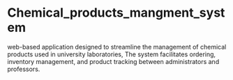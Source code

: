 # Chemical_products_mangment_system
web-based application designed to streamline the management of chemical products used in university laboratories, The system facilitates ordering, inventory management, and product tracking between administrators and professors.
